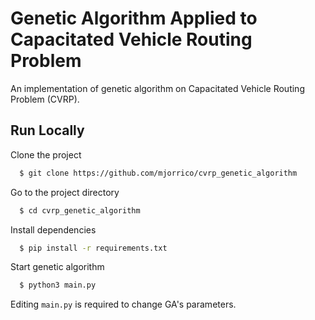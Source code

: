 # Genetic Algorithm Applied to Capacitated Vehicle Routing Problem

An implementation of genetic algorithm on Capacitated Vehicle Routing Problem (CVRP).


## Run Locally

Clone the project

```bash
  $ git clone https://github.com/mjorrico/cvrp_genetic_algorithm
```

Go to the project directory

```bash
  $ cd cvrp_genetic_algorithm
```

Install dependencies

```bash
  $ pip install -r requirements.txt
```

Start genetic algorithm

```bash
  $ python3 main.py
```

Editing `main.py` is required to change GA's parameters.

